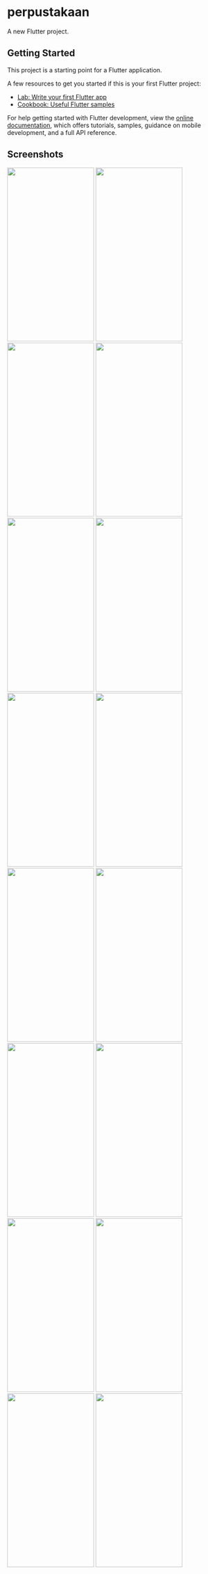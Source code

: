 # perpustakaan

A new Flutter project.

## Getting Started

This project is a starting point for a Flutter application.

A few resources to get you started if this is your first Flutter project:

- [Lab: Write your first Flutter app](https://docs.flutter.dev/get-started/codelab)
- [Cookbook: Useful Flutter samples](https://docs.flutter.dev/cookbook)

For help getting started with Flutter development, view the
[online documentation](https://docs.flutter.dev/), which offers tutorials,
samples, guidance on mobile development, and a full API reference.

## Screenshots

<img src="https://github.com/putriiqlimaaa/aplikasi-perpustakaan-api-localhost/assets/154120863/600e0eab-2c47-46bf-959a-24ba41e2ad8a" width="200" height="400">

<img src="https://github.com/putriiqlimaaa/aplikasi-perpustakaan-api-localhost/assets/154120863/5853fa18-b595-4f5b-b449-cc117d5b0973" width="200" height="400">

<img src="https://github.com/putriiqlimaaa/aplikasi-perpustakaan-api-localhost/assets/154120863/74a8acbd-db04-4835-ab8e-997617836f27" width="200" height="400">

<img src="https://github.com/putriiqlimaaa/aplikasi-perpustakaan-api-localhost/assets/154120863/a37a90c2-0ddc-4cfe-b169-2e86ecc75d97" width="200" height="400">

<img src="https://github.com/putriiqlimaaa/aplikasi-perpustakaan-api-localhost/assets/154120863/ac218256-60af-4b71-a85a-eec908db54bb" width="200" height="400">

<img src="https://github.com/putriiqlimaaa/aplikasi-perpustakaan-api-localhost/assets/154120863/d353a851-b2bf-499a-93f8-e73838f77159" width="200" height="400">

<img src="https://github.com/putriiqlimaaa/aplikasi-perpustakaan-api-localhost/assets/154120863/540bb57f-f03d-4b4b-803f-617615af5887" width="200" height="400">

<img src="https://github.com/putriiqlimaaa/aplikasi-perpustakaan-api-localhost/assets/154120863/c5021ecb-04ab-421a-9801-deec92d1751e" width="200" height="400">

<img src="https://github.com/putriiqlimaaa/aplikasi-perpustakaan-api-localhost/assets/154120863/316d7064-f944-4efd-871f-6531762e237a" width="200" height="400">

<img src="https://github.com/putriiqlimaaa/aplikasi-perpustakaan-api-localhost/assets/154120863/f0d16435-1169-4d9b-8fd3-2326c99add9d" width="200" height="400">

<img src="https://github.com/putriiqlimaaa/aplikasi-perpustakaan-api-localhost/assets/154120863/59a555c4-10e1-4320-818a-ef9335bd452c" width="200" height="400">

<img src="https://github.com/putriiqlimaaa/aplikasi-perpustakaan-api-localhost/assets/154120863/ab256b10-9ded-4307-92e9-d8966639eb11" width="200" height="400">

<img src="https://github.com/putriiqlimaaa/aplikasi-perpustakaan-api-localhost/assets/154120863/e1be7aa5-1ffe-41ff-8014-33c61bb09bdf" width="200" height="400">

<img src="https://github.com/putriiqlimaaa/aplikasi-perpustakaan-api-localhost/assets/154120863/1425412c-1de1-4b04-ad83-32b23ba01004" width="200" height="400">

<img src="https://github.com/putriiqlimaaa/aplikasi-perpustakaan-api-localhost/assets/154120863/529bd475-8fc1-4876-b0aa-6383e90e65a3" width="200" height="400">

<img src="https://github.com/putriiqlimaaa/aplikasi-perpustakaan-api-localhost/assets/154120863/d3782393-4139-47ce-9ec4-937a882136b5" width="200" height="400">



